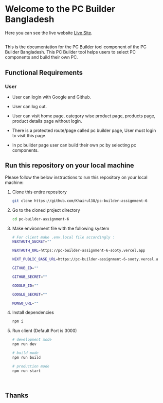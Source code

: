 # Welcome to the PC Builder Bangladesh

Here you can see the live website [Live Site](https://pc-builder-assignment-6-sooty.vercel.app/).

##

This is the documentation for the PC Builder tool component of the PC Builder Bangladesh. This PC Builder tool helps users to select PC components and build their own PC.

## Functional Requirements

### User

- User can login with Google and Github.

- User can log out.

- User can visit home page, category wise product page, products page, product details page without login.

- There is a protected route/page called pc builder page, User must login to visit this page.

- In pc builder page user can build their own pc by selecting pc components.

<!-- HOW TO RUN -->

## Run this repository on your local machine

Please follow the below instructions to run this repository on your local machine:

1. Clone this entire repository

   ```sh
   git clone https://github.com/Khairul38/pc-builder-assignment-6
   ```

2. Go to the cloned project directory

   ```sh
   cd pc-builder-assignment-6

   ```

3. Make environment file with the following system

   ```sh
   # For client make .env.local file accordingly :
   NEXTAUTH_SECRET=""

   NEXTAUTH_URL=https://pc-builder-assignment-6-sooty.vercel.app

   NEXT_PUBLIC_BASE_URL=https://pc-builder-assignment-6-sooty.vercel.app

   GITHUB_ID=""

   GITHUB_SECRET=""

   GOOGLE_ID=""

   GOOGLE_SECRET=""

   MONGO_URL=""
   ```

4. Install dependencies

   ```sh
   npm i
   ```

5. Run client (Default Port is 3000)

   ```sh
   # development mode
   npm run dev

   # build mode
   npm run build

   # production mode
   npm run start
   ```

<br>

## Thanks
